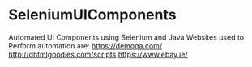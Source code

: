 # SeleniumUIComponents
Automated UI Components using Selenium and Java
Websites used to Perform automation are:
https://demoqa.com/
http://dhtmlgoodies.com/scripts
https://www.ebay.ie/
